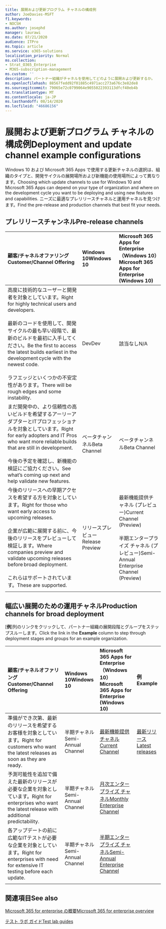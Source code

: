 ```yaml
---
title: 展開および更新プログラム チャネルの構成例
author: JoeDavies-MSFT
f1.keywords:
- NOCSH
ms.author: josephd
manager: laurawi
ms.date: 07/21/2020
audience: ITPro
ms.topic: article
ms.service: o365-solutions
localization_priority: Normal
ms.collection:
- Strat_O365_Enterprise
- M365-subscription-management
ms.custom: ''
description: パートナー組織がチャネルを使用してどのように展開および更新するか。
ms.openlocfilehash: 88567fedd92f01885c4971acc273a676c3e82de8
ms.sourcegitcommit: 79065e72c0799064e9055022393113dfcf40eb4b
ms.translationtype: MT
ms.contentlocale: ja-JP
ms.lasthandoff: 08/14/2020
ms.locfileid: "46686156"
---
```

# <a name="deployment-and-update-channel-example-configurations"></a><span data-ttu-id="a7aae-103">展開および更新プログラム チャネルの構成例</span><span class="sxs-lookup"><span data-stu-id="a7aae-103">Deployment and update channel example configurations</span></span>

<span data-ttu-id="a7aae-104">Windows 10 および Microsoft 365 Apps で使用する更新チャネルの選択は、組織のタイプと、開発サイクルの展開場所および新機能の使用場所によって異なります。</span><span class="sxs-lookup"><span data-stu-id="a7aae-104">Choosing which update channels to use for Windows 10 and Microsoft 365 Apps can depend on your type of organization and where on the development cycle you want to be deploying and using new features and capabilities.</span></span> <span data-ttu-id="a7aae-105">ニーズに最適なプレリリースチャネルと運用チャネルを見つけます。</span><span class="sxs-lookup"><span data-stu-id="a7aae-105">Find the pre-release and production channels that best fit your needs.</span></span>

## <a name="pre-release-channels"></a><span data-ttu-id="a7aae-106">プレリリースチャンネル</span><span class="sxs-lookup"><span data-stu-id="a7aae-106">Pre-release channels</span></span>

| <span data-ttu-id="a7aae-107">顧客/チャネルオファリング</span><span class="sxs-lookup"><span data-stu-id="a7aae-107">Customer/Channel Offering</span></span> | <span data-ttu-id="a7aae-108">Windows 10</span><span class="sxs-lookup"><span data-stu-id="a7aae-108">Windows 10</span></span> | <span data-ttu-id="a7aae-109">Microsoft 365 Apps for Enterprise（Windows 10）</span><span class="sxs-lookup"><span data-stu-id="a7aae-109">Microsoft 365 Apps for Enterprise (Windows 10)</span></span> |
|:-------|:-------|:-----|
| <span data-ttu-id="a7aae-110">高度に技術的なユーザーと開発者を対象としています。</span><span class="sxs-lookup"><span data-stu-id="a7aae-110">Right for highly technical users and developers.</span></span> <br><br> <span data-ttu-id="a7aae-111">最新のコードを使用して、開発サイクルの最も早い段階で、最新のビルドを最初に入手してください。</span><span class="sxs-lookup"><span data-stu-id="a7aae-111">Be the first to access the latest builds earliest in the development cycle with the newest code.</span></span> <br><br> <span data-ttu-id="a7aae-112">ラフエッジといくつかの不安定性があります。</span><span class="sxs-lookup"><span data-stu-id="a7aae-112">There will be rough edges and some instability.</span></span> | <span data-ttu-id="a7aae-113">Dev</span><span class="sxs-lookup"><span data-stu-id="a7aae-113">Dev</span></span> | <span data-ttu-id="a7aae-114">該当なし</span><span class="sxs-lookup"><span data-stu-id="a7aae-114">N/A</span></span> |
| <span data-ttu-id="a7aae-115">まだ開発中の、より信頼性の高いビルドを希望するアーリーアダプターとITプロフェッショナルを対象としています。</span><span class="sxs-lookup"><span data-stu-id="a7aae-115">Right for early adopters and IT Pros who want more reliable builds that are still in development.</span></span> <br><br> <span data-ttu-id="a7aae-116">今後の予定を確認し、新機能の検証にご協力ください。</span><span class="sxs-lookup"><span data-stu-id="a7aae-116">See what’s coming up next and help validate new features.</span></span> | <span data-ttu-id="a7aae-117">ベータチャンネル</span><span class="sxs-lookup"><span data-stu-id="a7aae-117">Beta Channel</span></span> | <span data-ttu-id="a7aae-118">ベータチャンネル</span><span class="sxs-lookup"><span data-stu-id="a7aae-118">Beta Channel</span></span> |
| <span data-ttu-id="a7aae-119">今後のリリースへの早期アクセスを希望する方を対象としています。</span><span class="sxs-lookup"><span data-stu-id="a7aae-119">Right for those who want early access to upcoming releases.</span></span> <br><br> <span data-ttu-id="a7aae-120">企業が広範に展開する前に、今後のリリースをプレビューして検証します。</span><span class="sxs-lookup"><span data-stu-id="a7aae-120">Where companies preview and validate upcoming releases before broad deployment.</span></span> <br><br> <span data-ttu-id="a7aae-121">これらはサポートされています。</span><span class="sxs-lookup"><span data-stu-id="a7aae-121">These are supported.</span></span> <br>  | <span data-ttu-id="a7aae-122">リリースプレビュー</span><span class="sxs-lookup"><span data-stu-id="a7aae-122">Release Preview</span></span> | <span data-ttu-id="a7aae-123">最新機能提供チャネル (プレビュー)</span><span class="sxs-lookup"><span data-stu-id="a7aae-123">Current Channel (Preview)</span></span> <br><br> <span data-ttu-id="a7aae-124">半期エンタープライズ チャネル (プレビュー)</span><span class="sxs-lookup"><span data-stu-id="a7aae-124">Semi-Annual Enterprise Channel (Preview)</span></span>|
||||

## <a name="production-channels-for-broad-deployment"></a><span data-ttu-id="a7aae-125">幅広い展開のための運用チャネル</span><span class="sxs-lookup"><span data-stu-id="a7aae-125">Production channels for broad deployment</span></span>

<span data-ttu-id="a7aae-126">[**例**]列のリンクをクリックして、パートナー組織の展開段階とグループをステップスルーします。</span><span class="sxs-lookup"><span data-stu-id="a7aae-126">Click the link in the **Example** column to step through deployment stages and groups for an example organization.</span></span>

| <span data-ttu-id="a7aae-127">顧客/チャネルオファリング</span><span class="sxs-lookup"><span data-stu-id="a7aae-127">Customer/Channel Offering</span></span> | <span data-ttu-id="a7aae-128">Windows 10</span><span class="sxs-lookup"><span data-stu-id="a7aae-128">Windows 10</span></span> | <span data-ttu-id="a7aae-129">Microsoft 365 Apps for Enterprise（Windows 10）</span><span class="sxs-lookup"><span data-stu-id="a7aae-129">Microsoft 365 Apps for Enterprise (Windows 10)</span></span> | <span data-ttu-id="a7aae-130">例</span><span class="sxs-lookup"><span data-stu-id="a7aae-130">Example</span></span> |
|:-------|:-------|:-----|:-------|
| <span data-ttu-id="a7aae-131">準備ができ次第、最新のリリースを希望するお客様を対象としています。</span><span class="sxs-lookup"><span data-stu-id="a7aae-131">Right for customers who want the latest releases as soon as they are ready.</span></span> | <span data-ttu-id="a7aae-132">半期チャネル</span><span class="sxs-lookup"><span data-stu-id="a7aae-132">Semi-Annual Channel</span></span> | [<span data-ttu-id="a7aae-133">最新機能提供チャネル</span><span class="sxs-lookup"><span data-stu-id="a7aae-133">Current Channel</span></span>](https://docs.microsoft.com/deployoffice/overview-update-channels#current-channel-overview) | [<span data-ttu-id="a7aae-134">最新リリース</span><span class="sxs-lookup"><span data-stu-id="a7aae-134">Latest releases</span></span>](deploy-update-channels-examples-rapid-deploy.md) |
| <span data-ttu-id="a7aae-135">予測可能性を追加で備えた最新のリリースが必要な企業を対象としています。</span><span class="sxs-lookup"><span data-stu-id="a7aae-135">Right for enterprises who want the latest release with additional predictability.</span></span> | <span data-ttu-id="a7aae-136">半期チャネル</span><span class="sxs-lookup"><span data-stu-id="a7aae-136">Semi-Annual Channel</span></span> | [<span data-ttu-id="a7aae-137">月次エンタープライズ チャネル</span><span class="sxs-lookup"><span data-stu-id="a7aae-137">Monthly Enterprise Channel</span></span>](https://docs.microsoft.com/deployoffice/overview-update-channels#monthly-enterprise-channel-overview) |  |
| <span data-ttu-id="a7aae-138">各アップデートの前に広範なITテストが必要な企業を対象としています。</span><span class="sxs-lookup"><span data-stu-id="a7aae-138">Right for enterprises with need for extensive IT testing before each update.</span></span> | <span data-ttu-id="a7aae-139">半期チャネル</span><span class="sxs-lookup"><span data-stu-id="a7aae-139">Semi-Annual Channel</span></span> | [<span data-ttu-id="a7aae-140">半期エンタープライズ チャネル</span><span class="sxs-lookup"><span data-stu-id="a7aae-140">Semi-Annual Enterprise Channel</span></span>](https://docs.microsoft.com/deployoffice/overview-update-channels#semi-annual-enterprise-channel-overview) |  |
|||||


## <a name="see-also"></a><span data-ttu-id="a7aae-141">関連項目</span><span class="sxs-lookup"><span data-stu-id="a7aae-141">See also</span></span>

[<span data-ttu-id="a7aae-142">Microsoft 365 for enterprise の概要</span><span class="sxs-lookup"><span data-stu-id="a7aae-142">Microsoft 365 for enterprise overview</span></span>](microsoft-365-overview.md)

[<span data-ttu-id="a7aae-143">テスト ラボ ガイド</span><span class="sxs-lookup"><span data-stu-id="a7aae-143">Test lab guides</span></span>](m365-enterprise-test-lab-guides.md)
